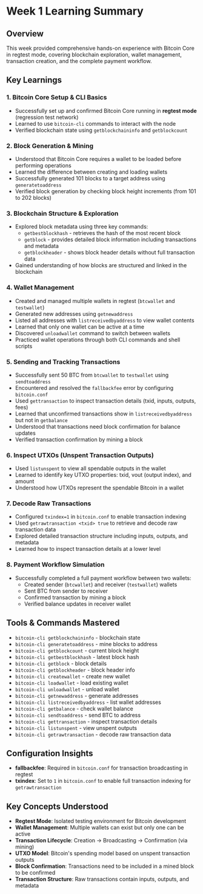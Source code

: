# Week 1 Learning Summary

## Overview

This week provided comprehensive hands-on experience with Bitcoin Core in regtest mode, covering blockchain exploration, wallet management, transaction creation, and the complete payment workflow.

## Key Learnings

### 1. Bitcoin Core Setup & CLI Basics

- Successfully set up and confirmed Bitcoin Core running in **regtest mode** (regression test network)
- Learned to use `bitcoin-cli` commands to interact with the node
- Verified blockchain state using `getblockchaininfo` and `getblockcount`

### 2. Block Generation & Mining

- Understood that Bitcoin Core requires a wallet to be loaded before performing operations
- Learned the difference between creating and loading wallets
- Successfully generated 101 blocks to a target address using `generatetoaddress`
- Verified block generation by checking block height increments (from 101 to 202 blocks)

### 3. Blockchain Structure & Exploration

- Explored block metadata using three key commands:
  - `getbestblockhash` - retrieves the hash of the most recent block
  - `getblock` - provides detailed block information including transactions and metadata
  - `getblockheader` - shows block header details without full transaction data
- Gained understanding of how blocks are structured and linked in the blockchain

### 4. Wallet Management

- Created and managed multiple wallets in regtest (`btcwallet` and `testwallet`)
- Generated new addresses using `getnewaddress`
- Listed all addresses with `listreceivedbyaddress` to view wallet contents
- Learned that only one wallet can be active at a time
- Discovered `unloadwallet` command to switch between wallets
- Practiced wallet operations through both CLI commands and shell scripts

### 5. Sending and Tracking Transactions

- Successfully sent 50 BTC from `btcwallet` to `testwallet` using `sendtoaddress`
- Encountered and resolved the `fallbackfee` error by configuring `bitcoin.conf`
- Used `gettransaction` to inspect transaction details (txid, inputs, outputs, fees)
- Learned that unconfirmed transactions show in `listreceivedbyaddress` but not in `getbalance`
- Understood that transactions need block confirmation for balance updates
- Verified transaction confirmation by mining a block

### 6. Inspect UTXOs (Unspent Transaction Outputs)

- Used `listunspent` to view all spendable outputs in the wallet
- Learned to identify key UTXO properties: txid, vout (output index), and amount
- Understood how UTXOs represent the spendable Bitcoin in a wallet

### 7. Decode Raw Transactions

- Configured `txindex=1` in `bitcoin.conf` to enable transaction indexing
- Used `getrawtransaction <txid> true` to retrieve and decode raw transaction data
- Explored detailed transaction structure including inputs, outputs, and metadata
- Learned how to inspect transaction details at a lower level

### 8. Payment Workflow Simulation

- Successfully completed a full payment workflow between two wallets:
  - Created sender (`btcwallet`) and receiver (`testwallet`) wallets
  - Sent BTC from sender to receiver
  - Confirmed transaction by mining a block
  - Verified balance updates in receiver wallet

## Tools & Commands Mastered

- `bitcoin-cli getblockchaininfo` - blockchain state
- `bitcoin-cli generatetoaddress` - mine blocks to address
- `bitcoin-cli getblockcount` - current block height
- `bitcoin-cli getbestblockhash` - latest block hash
- `bitcoin-cli getblock` - block details
- `bitcoin-cli getblockheader` - block header info
- `bitcoin-cli createwallet` - create new wallet
- `bitcoin-cli loadwallet` - load existing wallet
- `bitcoin-cli unloadwallet` - unload wallet
- `bitcoin-cli getnewaddress` - generate addresses
- `bitcoin-cli listreceivedbyaddress` - list wallet addresses
- `bitcoin-cli getbalance` - check wallet balance
- `bitcoin-cli sendtoaddress` - send BTC to address
- `bitcoin-cli gettransaction` - inspect transaction details
- `bitcoin-cli listunspent` - view unspent outputs
- `bitcoin-cli getrawtransaction` - decode raw transaction data

## Configuration Insights

- **fallbackfee**: Required in `bitcoin.conf` for transaction broadcasting in regtest
- **txindex**: Set to `1` in `bitcoin.conf` to enable full transaction indexing for `getrawtransaction`

## Key Concepts Understood

- **Regtest Mode**: Isolated testing environment for Bitcoin development
- **Wallet Management**: Multiple wallets can exist but only one can be active
- **Transaction Lifecycle**: Creation → Broadcasting → Confirmation (via mining)
- **UTXO Model**: Bitcoin's spending model based on unspent transaction outputs
- **Block Confirmation**: Transactions need to be included in a mined block to be confirmed
- **Transaction Structure**: Raw transactions contain inputs, outputs, and metadata
